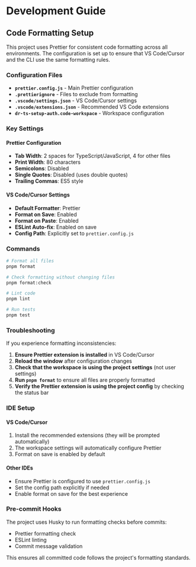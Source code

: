# Development Guide

## Code Formatting Setup

This project uses Prettier for consistent code formatting across all
environments. The configuration is set up to ensure that VS Code/Cursor and the
CLI use the same formatting rules.

### Configuration Files

- **`prettier.config.js`** - Main Prettier configuration
- **`.prettierignore`** - Files to exclude from formatting
- **`.vscode/settings.json`** - VS Code/Cursor settings
- **`.vscode/extensions.json`** - Recommended VS Code extensions
- **`dr-ts-setup-auth.code-workspace`** - Workspace configuration

### Key Settings

#### Prettier Configuration

- **Tab Width**: 2 spaces for TypeScript/JavaScript, 4 for other files
- **Print Width**: 80 characters
- **Semicolons**: Disabled
- **Single Quotes**: Disabled (uses double quotes)
- **Trailing Commas**: ES5 style

#### VS Code/Cursor Settings

- **Default Formatter**: Prettier
- **Format on Save**: Enabled
- **Format on Paste**: Enabled
- **ESLint Auto-fix**: Enabled on save
- **Config Path**: Explicitly set to `prettier.config.js`

### Commands

```bash
# Format all files
pnpm format

# Check formatting without changing files
pnpm format:check

# Lint code
pnpm lint

# Run tests
pnpm test
```

### Troubleshooting

If you experience formatting inconsistencies:

1. **Ensure Prettier extension is installed** in VS Code/Cursor
2. **Reload the window** after configuration changes
3. **Check that the workspace is using the project settings** (not user
   settings)
4. **Run `pnpm format`** to ensure all files are properly formatted
5. **Verify the Prettier extension is using the project config** by checking the
   status bar

### IDE Setup

#### VS Code/Cursor

1. Install the recommended extensions (they will be prompted automatically)
2. The workspace settings will automatically configure Prettier
3. Format on save is enabled by default

#### Other IDEs

- Ensure Prettier is configured to use `prettier.config.js`
- Set the config path explicitly if needed
- Enable format on save for the best experience

### Pre-commit Hooks

The project uses Husky to run formatting checks before commits:

- Prettier formatting check
- ESLint linting
- Commit message validation

This ensures all committed code follows the project's formatting standards.
